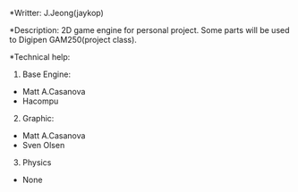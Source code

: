 *Writter: J.Jeong(jaykop)

*Description:
2D game engine for personal project.
Some parts will be used to Digipen GAM250(project class).

*Technical help:
1) Base Engine:
 - Matt A.Casanova
 - Hacompu

2) Graphic:
 - Matt A.Casanova
 - Sven Olsen

3) Physics
 - None
